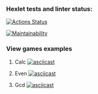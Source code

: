 ### Hexlet tests and linter status:
[![Actions Status](https://github.com/cofeinum/frontend-project-44/workflows/hexlet-check/badge.svg)](https://github.com/cofeinum/frontend-project-44/actions)

[![Maintainability](https://api.codeclimate.com/v1/badges/ebb6a81b32efa6fb3252/maintainability)](https://codeclimate.com/github/cofeinum/frontend-project-44/maintainability)

### View games examples
1. Calc
[![asciicast](https://asciinema.org/a/Yv3XM5Rozec0DOeXmF0rbbKcl.svg)](https://asciinema.org/a/Yv3XM5Rozec0DOeXmF0rbbKcl)

2. Even
[![asciicast](https://asciinema.org/a/9rX5T2OhpAFDu0IgsQ4Zlr37B.svg)](https://asciinema.org/a/9rX5T2OhpAFDu0IgsQ4Zlr37B)

3. Gcd
[![asciicast](https://asciinema.org/a/ZEDHv7JksdV3PumOMzM8iK2zC.svg)](https://asciinema.org/a/ZEDHv7JksdV3PumOMzM8iK2zC)